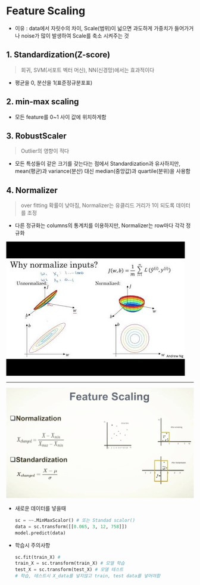 # Feature Scaling
- 이유 : data에서 자릿수의 차이, Scale(범위)이 넓으면 과도하게 가중치가 들어가거나 noise가 많이 발생하여 Scale를 축소 시켜주는 것
  

## 1. Standardization(Z-score)
  > 회귀, SVM(서포트 벡터 머신), NN(신경망)에서는 효과적이다  
- 평균을 0, 분산을 1(표준정규분포표)

## 2. min-max scaling
- 모든 feature를 0~1 사이 값에 위치하게함

## 3. RobustScaler
  > Outlier의 영향이 적다
- 모든 특성들이 같은 크기를 갖는다는 점에서 Standardization과 유사하지만, mean(평균)과 variance(분산) 대신 median(중앙값)과 quartile(분위)을 사용함

## 4. Normalizer
  > over fitting 확률이 낮아짐, Normalizer는 유클리드 거리가 1이 되도록 데이터를 조정

  - 다른 정규화는 columns의 통계치를 이용하지만, Normalizer는 row마다 각각 정규화

![Euclidean distance](../img/Feature_Scaling2.jpg)

---

![Normalization](../img/Feature_Scaling.jpg)

- 새로운 데이터를 넣을때
  ```python
  sc = ~~.MinMaxScalor() # 또는 Standad scalor()
  data = sc.transform([[0.065, 3, 12, 758]])
  model.predict(data)
  ```
  
- 학습시 주의사항
  ``` python
  sc.fit(train_X) # 
  train_X = sc.transform(train_X) # 모델 학습
  test_X = sc.transform(test_X) # 모델 테스트 
  # 학습, 테스트시 X_data를 넣지않고 train, test data를 넣어야함
  ```
